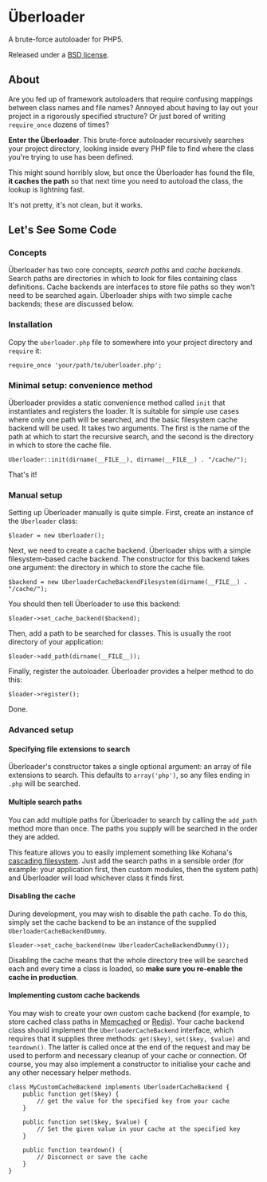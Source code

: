 Überloader
==========

A brute-force autoloader for PHP5.

Released under a [BSD license](http://en.wikipedia.org/wiki/BSD_licenses).

About
-----

Are you fed up of framework autoloaders that require confusing mappings between class names and file names? Annoyed about having to lay out your project in a rigorously specified structure? Or just bored of writing `require_once` dozens of times?

**Enter the Überloader**. This brute-force autoloader recursively searches your project directory, looking inside every PHP file to find where the class you're trying to use has been defined.

This might sound horribly slow, but once the Überloader has found the file, **it caches the path** so that next time you need to autoload the class, the lookup is lightning fast.

It's not pretty, it's not clean, but it works.

Let's See Some Code
-------------------

### Concepts ###

Überloader has two core concepts, *search paths* and *cache backends*. Search paths are directories in which to look for files containing class definitions. Cache backends are interfaces to store file paths so they won't need to be searched again. Überloader ships with two simple cache backends; these are discussed below.

### Installation ###

Copy the `uberloader.php` file to somewhere into your project directory and `require` it:

`require_once 'your/path/to/uberloader.php';`

### Minimal setup: convenience method ###

Überloader provides a static convenience method called `init` that instantiates and registers the loader. It is suitable for simple use cases where only one path will be searched, and the basic filesystem cache backend will be used. It takes two arguments. The first is the name of the path at which to start the recursive search, and the second is the directory in which to store the cache file.

`Uberloader::init(dirname(__FILE__), dirname(__FILE__) . "/cache/");`

That's it!

### Manual setup ###

Setting up Überloader manually is quite simple. First, create an instance of the `Uberloader` class:

`$loader = new Uberloader();`

Next, we need to create a cache backend. Überloader ships with a simple filesystem-based cache backend. The constructor for this backend takes one argument: the directory in which to store the cache file.

`$backend = new UberloaderCacheBackendFilesystem(dirname(__FILE__) . "/cache/");`

You should then tell Überloader to use this backend:

`$loader->set_cache_backend($backend);`

Then, add a path to be searched for classes. This is usually the root directory of your application:

`$loader->add_path(dirname(__FILE__));`

Finally, register the autoloader. Überloader provides a helper method to do this:

`$loader->register();`

Done.

### Advanced setup ###

#### Specifying file extensions to search ####

Überloader's constructor takes a single optional argument: an array of file extensions to search. This defaults to `array('php')`, so any files ending in `.php` will be searched.

#### Multiple search paths ####

You can add multiple paths for Überloader to search by calling the `add_path` method more than once. The paths you supply will be searched in the order they are added.

This feature allows you to easily implement something like Kohana's [cascading filesystem](http://kohanaframework.org/guide/about.filesystem). Just add the search paths in a sensible order (for example: your application first, then custom modules, then the system path) and Überloader will load whichever class it finds first.

#### Disabling the cache ####

During development, you may wish to disable the path cache. To do this, simply set the cache backend to be an instance of the supplied `UberloaderCacheBackendDummy`.

`$loader->set_cache_backend(new UberloaderCacheBackendDummy());`

Disabling the cache means that the whole directory tree will be searched each and every time a class is loaded, so **make sure you re-enable the cache in production**.

#### Implementing custom cache backends ####

You may wish to create your own custom cache backend (for example, to store cached class paths in [Memcached](http://memcached.org/) or [Redis](http://redis.io/)). Your cache backend class should implement the `UberloaderCacheBackend` interface, which requires that it supplies three methods: `get($key)`, `set($key, $value)` and `teardown()`. The latter is called once at the end of the request and may be used to perform and necessary cleanup of your cache or connection. Of course, you may also implement a constructor to initialise your cache and any other necessary helper methods.

    class MyCustomCacheBackend implements UberloaderCacheBackend {
        public function get($key) {
            // get the value for the specified key from your cache
        }

        public function set($key, $value) {
            // Set the given value in your cache at the specified key
        }

        public function teardown() {
            // Disconnect or save the cache
        }
    }
